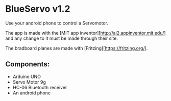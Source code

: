 # BlueServo v1.2
Use your android phone to control a Servomotor. 

The app is made with the [MIT app inventor][http://ai2.appinventor.mit.edu/] and any change to it must be made through their site.

The bradboard planes are made with [Fritzing][https://fritzing.org/].

## Components:

* Arduino UNO
* Servo Motor 9g
* HC-06 Bluetooth receiver
* An android phone
